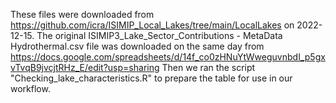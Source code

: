 These files were downloaded from https://github.com/icra/ISIMIP_Local_Lakes/tree/main/LocalLakes on 2022-12-15.
The original ISIMIP3_Lake_Sector_Contributions - MetaData Hydrothermal.csv file was downloaded on the same day from 
https://docs.google.com/spreadsheets/d/14f_co0zHNuYtWweguvnbdI_p5gxvTvqB9jvcjtRHz_E/edit?usp=sharing
Then we ran the script "Checking_lake_characteristics.R" to prepare the table for use in our workflow. 
